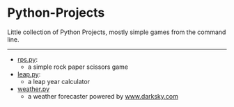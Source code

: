 # Python-Projects
Little collection of Python Projects, mostly simple games from the command line.

---
* [rps.py](https://github.com/FrankPujo/Python-Projects/blob/main/rps.py):  
    * a simple rock paper scissors game
* [leap.py](https://github.com/FrankPujo/Python-Projects/blob/main/leap.py): 
    * a leap year calculator
* [weather.py](https://github.com/FrankPujo/Python-Projects/blob/main/weather.py)
    * a weather forecaster powered by www.darksky.com
